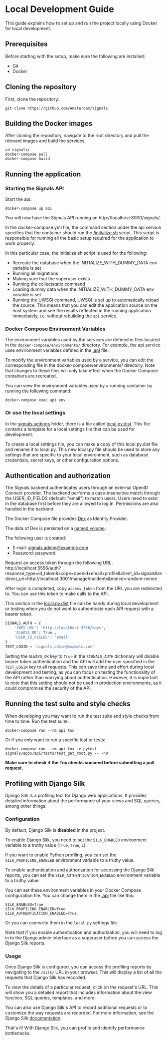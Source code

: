 # Local Development Guide
This guide explains how to set up and run the project locally using Docker for
local development.

## Prerequisites
Before starting with the setup, make sure the following are installed:

- Git
- Docker

## Cloning the repository
First, clone the repository:

```console
git clone https://github.com/Amsterdam/signals
```

## Building the Docker images
After cloning the repository, navigate to the root directory and pull the
relevant images and build the services:

```console
cd signals/
docker-compose pull
docker-compose build
```

## Running the application
### Starting the Signals API
Start the api:

```console
docker-compose up api
```

You will now have the Signals API running on http://localhost:8000/signals/.

In the docker-compose.yml file, the command section under the api service
specifies that the container should run the
[/initialize.sh](../../docker-compose/scripts/initialize.sh) script. This script
is responsible for running all the basic setup required for the application to
work properly.

In this particular case, the initialize.sh script is used for the following:

- Recreate the database when the INITIALIZE_WITH_DUMMY_DATA env variable is set
- Running all migrations
- Making sure that the superuser exists
- Running the collectstatic command
- Loading dummy data when the INITIALIZE_WITH_DUMMY_DATA env variable is set
- Running the UWSGI command, UWSGI is set up to automatically reload the source.
This means that you can edit the application source on the host system and see
the results reflected in the running application immediately, i.e. without
rebuilding the `api` service.

### Docker Compose Environment Variables
The environment variables used by the services are defined in files located in
the `docker-compose/environments/` directory. For example, the api service uses
environment variables defined in the [.api](../../docker-compose/environments/.api)
file.

To modify the environment variables used by a service, you can edit the
corresponding file in the docker-compose/environments/ directory. Note that
changes to these files will only take effect when the Docker Compose containers
are recreated.

You can view the environment variables used by a running container by running
the following command:

```console
docker-compose exec api env
```

### Or use the local settings
In the [signals.settings](../../app/signals/settings) folder, there is a file
called [local.py.dist](../../app/signals/settings/local.py.dist). This file
contains a template for a local settings file that can be used for development.

To create a local settings file, you can make a copy of this local.py.dist file
and rename it to local.py. This new local.py file should be used to store any
settings that are specific to your local environment, such as database
credentials, secret keys, or other configuration options.

## Authentication and authorization
The Signals backend authenticates users through an external OpenID Connect
provider. The backend performs a case-insensitive match through the
USER_ID_FIELDS (default: "email") to match users. Users need to exist in the
database first before they are allowed to log in. Permissions are also handled
in the backend.

The Docker Compose file provides [Dex](https://github.com/dexidp/dex) as
Identity Provider.

The data of Dex is persisted on a [named volume](https://docs.docker.com/storage/volumes/).

The following user is created:

- E-mail: signals.admin@example.com
- Password: password

Request an access token through the following URL: http://localhost:5556/auth?response_type=id_token&scope=openid+email+profile&client_id=signals&redirect_uri=http://localhost:3001/manage/incidents&nonce=random-nonce

After login is completed, copy `access_token` from the URL you are redirected
to. You can use this token to make calls to the API.

This section in the [local.py.dist](../../app/signals/settings/local.py.dist)
file can be handy during local development or testing when you do not want to
authenticate each API request with a bearer token.

```python
SIGNALS_AUTH = {
    'JWKS_URL': 'http://localhost:5556/keys',
    'ALWAYS_OK': True ,
    'USER_ID_FIELDS': 'email'
}
TEST_LOGIN = 'signals.admin@example.com'
```

Setting the `ALWAYS_OK` key
to `True` in the `SIGNALS_AUTH` dictionary will disable bearer token
authentication and the API will add the user specified in the `TEST_LOGIN` key
to all requests. This can save time and effort during local development and
testing, as you can focus on testing the functionality of the API rather than
worrying about authentication. However, it is important to note that this
setting should not be used in production environments, as it could compromise
the security of the API.

## Running the test suite and style checks
When developing you may want to run the test suite and style checks from time
to time. Run the test suite:

```console
docker-compose run --rm api tox
```

Or if you only want to run a specific test or tests:

```console
docker-compose run --rm api tox -e pytest signals/apps/api/tests/test_get_root.py -- -n0
```

**Make sure to check if the Tox checks succeed before submitting a pull request.**

## Profiling with Django Silk
Django Silk is a profiling tool for Django web applications. It provides
detailed information about the performance of your views and SQL queries, among
other things.

### Configuration
By default, Django Silk is **disabled** in the project.

To enable Django Silk, you need to set the `SILK_ENABLED` environment variable
to a truthy value (`True`, `true`, `1`).

If you want to enable Python profiling, you can set the `SILK_PROFILING_ENABLED`
environment variable to a truthy value.

To enable authentication and authorization for accessing the Django Silk
reports, you can set the `SILK_AUTHENTICATION_ENABLED` environment variable to a
truthy value.

You can set these environment variables in your Docker Compose configuration
file. You can change them in the [.api](../../docker-compose/environments/.api)
file like this:

```
SILK_ENABLED=True
SILK_PROFILING_ENABLED=True
SILK_AUTHENTICATION_ENABLED=True
```

Or you can overwrite them in the `local.py` settings file.

Note that if you enable authentication and authorization, you will need to log
in to the Django admin interface as a superuser before you can access the Django
Silk reports.

### Usage
Once Django Silk is configured, you can access the profiling reports by
navigating to the `/silk/` URL in your browser. This will display a list of all
the requests that Django Silk has recorded.

To view the details of a particular request, click on the request's URL. This
will show you a detailed report that includes information about the view
function, SQL queries, templates, and more.

You can also use Django Silk's API to record additional requests or to customize
the way requests are recorded. For more information, see the Django Silk
[documentation](https://github.com/jazzband/django-silk).

That's it! With Django Silk, you can profile and identify performance
bottlenecks.

